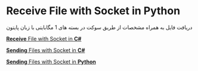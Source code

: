 # Receive File with Socket in Python

دریافت فایل به همراه مشخصات از طریق سوکت در بسته های 1 مگابایتی با زبان پایتون


<a href="https://github.com/AmirHosseinkhalife/ReceiveFileWithSocketInCSharp" title="Receive File With Socket In C#"><b>Receive</b> File with Socket in <b>C#</b></a>

<a href="https://github.com/AmirHosseinkhalife/SendingFileswithSocketinCSharp" title="Sending Files with Socket in C#"><b>Sending</b> Files with Socket in <b>C#</b></a>

<a href="https://github.com/AmirHosseinkhalife/SendingFileswithSocketinPython" title="Sending Files with Socket in Python"><b>Sending</b> Files with Socket in <b>Python</b></a>

